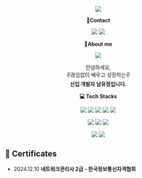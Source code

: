 <!-- header -->
<p align='center'>
  <img src="https://capsule-render.vercel.app/api?type=waving&color=ACBCFF&fontColor=0F1035&height=200&section=header&text=Welcome+to+Yujeong's+Github!👋&fontSize=40"/>
</p>

<!-- Contact badge -->
<p align='center'><strong>📧Contact</strong></p>
<p align='center'>
  <!-- gmail -->
  <img src="https://img.shields.io/badge/dbwjd1108@gmail.com-EA4335?style=flat-square&logo=gmail&logoColor=white"/>
  <!-- Instagram -->
  <a href="https://www.instagram.com/yu_jeong04?igsh=Ym9wMHVhdHFkbmlw&utm_source=qr">
    <img src="https://img.shields.io/badge/instagram-E4405F?style=flat-square&logo=instagram&logoColor=white"/>
  </a>
</p>

<!-- About me badge -->
<p align='center'><strong>👋About me</strong></p>
<p align='center'>
  <!-- Portfolio -->
  <a href="https://www.notion.so/Frontend-Developer-Portfolio-c7b3c02bf8824d6fa1ea602803066b05">
    <img src="https://img.shields.io/badge/Portfolio-000000?style=flat-square&logo=notion&logoColor=white"/>
  </a>

<!-- 소개글 -->
<p align='center'>
  안녕하세요,<br>
  ✌️끊임없이 배우고 성장하는✌️<br>
  <strong>신입 개발자 남유정입니다.</strong>
</p>

<!-- 기술 스택 -->
<p align='center'><strong>💻 Tech Stacks</strong></p>
<!-- Frontend -->
<p align='center'>
  <img src="https://img.shields.io/badge/HTML5-E34F26?style=flat-square&logo=html5&logoColor=white"/>
  <img src="https://img.shields.io/badge/CSS3-1572B6?style=flat-square&logo=css3&logoColor=white"/>
  <img src="https://img.shields.io/badge/JavaScript-F7DF1E?style=flat-square&logo=javascript&logoColor=white"/>
  <img src="https://img.shields.io/badge/React-61DAFB?style=flat-square&logo=react&logoColor=white"/>
  <img src="https://img.shields.io/badge/Next.js-000000?style=flat-square&logo=nextdotjs&logoColor=white"/>
</p>
<!-- Backend -->
<p align='center'>
  <img src="https://img.shields.io/badge/Java-b07219?style=flat-square&logoColor=white"/>
  <img src="https://img.shields.io/badge/MySQL-4479A1?style=flat-square&logo=mysql&logoColor=white"/>
  <img src="https://img.shields.io/badge/Python-3776AB?style=flat-square&logo=python&logoColor=white"/>
</p>
<!-- Tools -->
<p align='center'>
  <img src="https://img.shields.io/badge/GitHub-181717?style=flat-square&logo=github&logoColor=white"/>
  <img src="https://img.shields.io/badge/Notion-000000?style=flat-square&logo=notion&logoColor=white"/>
</p>

<!-- 자격증 -->
## 📜 Certificates
<ul>
  <li>2024.12.10 <strong>네트워크관리사 2급 - 한국정보통신자격협회 </strong></li>
</ul>
